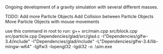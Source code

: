 Ongoing development of a gravity simulation with several different masses.

TODO:
Add more Particle Objects
Add Collision between Particle Objects
Move Particle Objects with mouse movements

use this command in root to run: g++ src/main.cpp src/block.cpp src/particle.cpp Dependencies/glad/src/glad.c -I"Dependencies/glfw-3.4/include" -I"Dependencies/glad/include"  -L"Dependencies/glfw-3.4/lib-mingw-w64" -lglfw3 -lopengl32 -lgdi32 -o .\sim.exe
